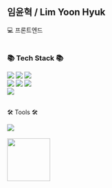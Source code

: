 ## 임윤혁 / Lim Yoon Hyuk

<div align=left>
💻 프론트엔드
</div>

<br />

<div align=left>
	<h3>📚 Tech Stack 📚</h3>
</div>
<div align="left">
	<img src="https://img.shields.io/badge/HTML5-E34F26?style=for-the-badge&logo=html5&logoColor=white" />
	<img src="https://img.shields.io/badge/CSS3-1572B6?style=for-the-badge&logo=css3&logoColor=white" />
	<img src="https://img.shields.io/badge/JavaScript-F7DF1E?style=for-the-badge&logo=JavaScript&logoColor=white" />
	<br />
	<img src="https://img.shields.io/badge/TypeScript-007ACC?style=for-the-badge&logo=typescript&logoColor=white" />
	<img src="https://img.shields.io/badge/React-20232A?style=for-the-badge&logo=react&logoColor=61DAFB" />
	<img src="https://img.shields.io/badge/Next.js-000?logo=nextdotjs&logoColor=fff&style=for-the-badge" />
	<br />
	<img src="https://img.shields.io/badge/styled--components-DB7093?style=for-the-badge&logo=styled-components&logoColor=white" />
</div>

<br />

<div align=left>
	<p>🛠 Tools 🛠</p>
</div>
<div align=left>
	<img src="https://img.shields.io/badge/Visual_Studio_Code-0078D4?style=for-the-badge&logo=visual%20studio%20code&logoColor=white" />
</div>
<br />

<a href="https://github.com/devxb/gitanimals">
  <img
    src="https://render.gitanimals.org/lines/oauch?pet-id=587635833586167306"
    width="100"
    height="100"
  />
</a>
